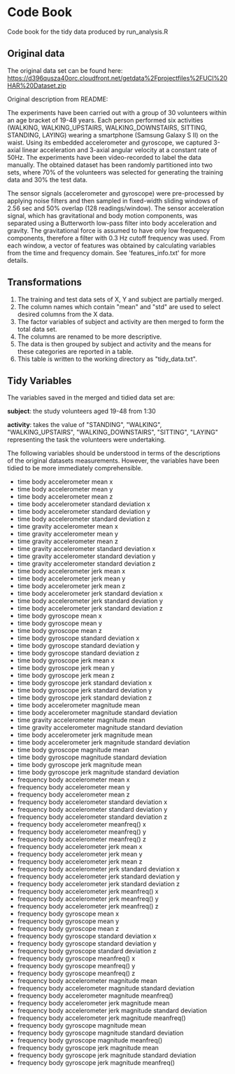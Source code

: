 # Code Book

Code book for the tidy data produced by run_analysis.R

## Original data

The original data set can be found here: https://d396qusza40orc.cloudfront.net/getdata%2Fprojectfiles%2FUCI%20HAR%20Dataset.zip

Original description from README:

The experiments have been carried out with a group of 30 volunteers within an age bracket of 19-48 years. Each person performed six activities (WALKING, WALKING_UPSTAIRS, WALKING_DOWNSTAIRS, SITTING, STANDING, LAYING) wearing a smartphone (Samsung Galaxy S II) on the waist. Using its embedded accelerometer and gyroscope, we captured 3-axial linear acceleration and 3-axial angular velocity at a constant rate of 50Hz. The experiments have been video-recorded to label the data manually. The obtained dataset has been randomly partitioned into two sets, where 70% of the volunteers was selected for generating the training data and 30% the test data. 

The sensor signals (accelerometer and gyroscope) were pre-processed by applying noise filters and then sampled in fixed-width sliding windows of 2.56 sec and 50% overlap (128 readings/window). The sensor acceleration signal, which has gravitational and body motion components, was separated using a Butterworth low-pass filter into body acceleration and gravity. The gravitational force is assumed to have only low frequency components, therefore a filter with 0.3 Hz cutoff frequency was used. From each window, a vector of features was obtained by calculating variables from the time and frequency domain. See 'features_info.txt' for more details.


## Transformations
1. The training and test data sets of X, Y and subject are partially merged.
2. The column names which contain "mean" and "std" are used to select desired columns from the X data.  
3. The factor variables of subject and activity are then merged to form the total data set.  
4. The columns are renamed to be more descriptive. 
5. The data is then grouped by subject and activity and the means for these categories are reported in a table.  
5. This table is written to the working directory as "tidy_data.txt".  


## Tidy Variables

The variables saved in the merged and tidied data set are:

**subject**: the study volunteers aged 19-48 from 1:30

**activity**: takes the value of "STANDING", "WALKING", "WALKING_UPSTAIRS", "WALKING_DOWNSTAIRS", "SITTING", "LAYING" representing the task the volunteers were undertaking.


The following variables should be understood in terms of the descriptions of the original datasets measurements. However, the variables have been tidied to be more immediately comprehensible.

- time body accelerometer mean x
- time body accelerometer mean y
- time body accelerometer mean z
- time body accelerometer standard deviation x
- time body accelerometer standard deviation y
- time body accelerometer standard deviation z
- time gravity accelerometer mean x
- time gravity accelerometer mean y
- time gravity accelerometer mean z
- time gravity accelerometer standard deviation x
- time gravity accelerometer standard deviation y
- time gravity accelerometer standard deviation z
- time body accelerometer jerk mean x
- time body accelerometer jerk mean y
- time body accelerometer jerk mean z
- time body accelerometer jerk standard deviation x
- time body accelerometer jerk standard deviation y
- time body accelerometer jerk standard deviation z
- time body gyroscope mean x
- time body gyroscope mean y
- time body gyroscope mean z
- time body gyroscope standard deviation x
- time body gyroscope standard deviation y
- time body gyroscope standard deviation z
- time body gyroscope jerk mean x
- time body gyroscope jerk mean y
- time body gyroscope jerk mean z
- time body gyroscope jerk standard deviation x
- time body gyroscope jerk standard deviation y
- time body gyroscope jerk standard deviation z
- time body accelerometer magnitude mean
- time body accelerometer magnitude standard deviation
- time gravity accelerometer magnitude mean
- time gravity accelerometer magnitude standard deviation
- time body accelerometer jerk magnitude mean
- time body accelerometer jerk magnitude standard deviation
- time body gyroscope magnitude mean
- time body gyroscope magnitude standard deviation
- time body gyroscope jerk magnitude mean
- time body gyroscope jerk magnitude standard deviation
- frequency body accelerometer mean x
- frequency body accelerometer mean y
- frequency body accelerometer mean z
- frequency body accelerometer standard deviation x
- frequency body accelerometer standard deviation y
- frequency body accelerometer standard deviation z
- frequency body accelerometer meanfreq() x
- frequency body accelerometer meanfreq() y
- frequency body accelerometer meanfreq() z
- frequency body accelerometer jerk mean x
- frequency body accelerometer jerk mean y
- frequency body accelerometer jerk mean z
- frequency body accelerometer jerk standard deviation x
- frequency body accelerometer jerk standard deviation y
- frequency body accelerometer jerk standard deviation z
- frequency body accelerometer jerk meanfreq() x
- frequency body accelerometer jerk meanfreq() y
- frequency body accelerometer jerk meanfreq() z
- frequency body gyroscope mean x
- frequency body gyroscope mean y
- frequency body gyroscope mean z
- frequency body gyroscope standard deviation x
- frequency body gyroscope standard deviation y
- frequency body gyroscope standard deviation z
- frequency body gyroscope meanfreq() x
- frequency body gyroscope meanfreq() y
- frequency body gyroscope meanfreq() z
- frequency body accelerometer magnitude mean
- frequency body accelerometer magnitude standard deviation
- frequency body accelerometer magnitude meanfreq()
- frequency body accelerometer jerk magnitude mean
- frequency body accelerometer jerk magnitude standard deviation
- frequency body accelerometer jerk magnitude meanfreq()
- frequency body gyroscope magnitude mean
- frequency body gyroscope magnitude standard deviation
- frequency body gyroscope magnitude meanfreq()
- frequency body gyroscope jerk magnitude mean
- frequency body gyroscope jerk magnitude standard deviation
- frequency body gyroscope jerk magnitude meanfreq()




